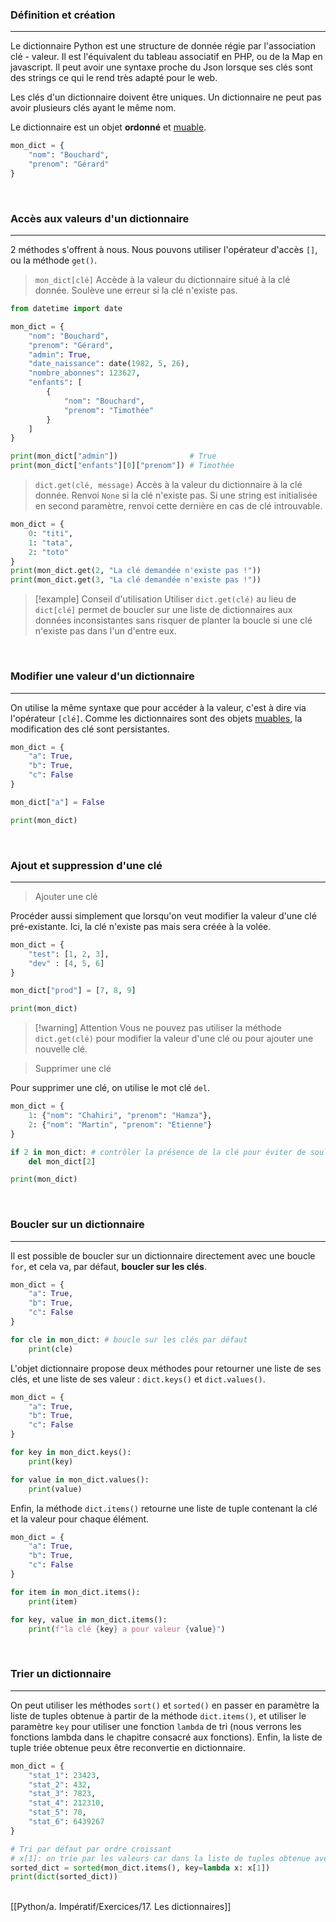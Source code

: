 ### Définition et création
---

Le dictionnaire Python est une structure de donnée régie par l'association clé - valeur. Il est l'équivalent du tableau associatif en PHP, ou de la Map en javascript. Il peut avoir une syntaxe proche du Json lorsque ses clés sont des strings ce qui le rend très adapté pour le web.

Les clés d'un dictionnaire doivent être uniques. Un dictionnaire ne peut pas avoir plusieurs clés ayant le même nom.

Le dictionnaire est un objet **ordonné** et [muable](14.%20Les%20objets%20muables%20et%20immuables.md#Les%20objets%20muables).

```python
mon_dict = {
	"nom": "Bouchard",
	"prenom": "Gérard"
}
```

<br>

### Accès aux valeurs d'un dictionnaire
---

2 méthodes s'offrent à nous. Nous pouvons utiliser l'opérateur d'accès `[]`, ou la méthode `get()`.

> `mon_dict[clé]`  Accède à la valeur du dictionnaire situé à la clé donnée. Soulève une erreur si la clé n'existe pas.
```python
from datetime import date

mon_dict = {
	"nom": "Bouchard",
	"prenom": "Gérard",
	"admin": True,
	"date_naissance": date(1982, 5, 26),
	"nombre_abonnes": 123627,
	"enfants": [
		{
			"nom": "Bouchard",
			"prenom": "Timothée"
		}
	]
}

print(mon_dict["admin"])                # True
print(mon_dict["enfants"][0]["prenom"]) # Timothée
```

> `dict.get(clé, message)` Accès à la valeur du dictionnaire à la clé donnée. Renvoi `None` si la clé n'existe pas. Si une string est initialisée en second paramètre, renvoi cette dernière en cas de clé introuvable.
```python
mon_dict = {
	0: "titi",
	1: "tata",
	2: "toto"
}
print(mon_dict.get(2, "La clé demandée n'existe pas !")) 
print(mon_dict.get(3, "La clé demandée n'existe pas !"))
```


> [!example] Conseil d'utilisation
> Utiliser `dict.get(clé)` au lieu de `dict[clé]` permet de boucler sur une liste de dictionnaires aux données inconsistantes sans risquer de planter la boucle si une clé n'existe pas dans l'un d'entre eux.

<br>

### Modifier une valeur d'un dictionnaire
---

On utilise la même syntaxe que pour accéder à la valeur, c'est à dire via l'opérateur `[clé]`. Comme les dictionnaires sont des objets [muables](14.%20Les%20objets%20muables%20et%20immuables.md#Les%20objets%20muables), la modification des clé sont persistantes.

```python
mon_dict = {
	"a": True,
	"b": True,
	"c": False
}

mon_dict["a"] = False

print(mon_dict)
```

<br>

### Ajout et suppression d'une clé
---

> Ajouter une clé

Procéder aussi simplement que lorsqu'on veut modifier la valeur d'une clé pré-existante. Ici, la clé n'existe pas mais sera créée à la volée.

```python
mon_dict = {
	"test": [1, 2, 3],
	"dev" : [4, 5, 6]
}

mon_dict["prod"] = [7, 8, 9]

print(mon_dict)
```


> [!warning] Attention
> Vous ne pouvez pas utiliser la méthode `dict.get(clé)` pour modifier la valeur d'une clé ou pour ajouter une nouvelle clé.


> Supprimer une clé

Pour supprimer une clé, on utilise le mot clé `del`.

```python
mon_dict = {
	1: {"nom": "Chahiri", "prenom": "Hamza"},
	2: {"nom": "Martin", "prenom": "Etienne"}
}

if 2 in mon_dict: # contrôler la présence de la clé pour éviter de soulever une erreur 
	del mon_dict[2]

print(mon_dict)
```

<br>

### Boucler sur un dictionnaire
---

Il est possible de boucler sur un dictionnaire directement avec une boucle `for`, et cela va, par défaut, **boucler sur les clés**.

```python
mon_dict = {
	"a": True,
	"b": True,
	"c": False
}

for cle in mon_dict: # boucle sur les clés par défaut
	print(cle)
```

L'objet dictionnaire propose deux méthodes pour retourner une liste de ses clés, et une liste de ses valeur : `dict.keys()` et `dict.values()`.

```python
mon_dict = {
	"a": True,
	"b": True,
	"c": False
}

for key in mon_dict.keys():
	print(key)

for value in mon_dict.values():
	print(value)
```

Enfin, la méthode `dict.items()` retourne une liste de tuple contenant la clé et la valeur pour chaque élément.

```python
mon_dict = {
	"a": True,
	"b": True,
	"c": False
}

for item in mon_dict.items():
	print(item)

for key, value in mon_dict.items():
	print(f"la clé {key} a pour valeur {value}")
```

<br>

### Trier un dictionnaire
---

On peut utiliser les méthodes `sort()` et `sorted()` en passer en paramètre la liste de tuples obtenue  à partir de la méthode `dict.items()`, et utiliser le paramètre `key` pour utiliser une fonction `lambda` de tri (nous verrons les fonctions lambda dans le chapitre consacré aux fonctions). Enfin, la liste de tuple triée obtenue peux être reconvertie en dictionnaire.

```python
mon_dict = {
	"stat_1": 23423,
	"stat_2": 432,
	"stat_3": 7823,
	"stat_4": 212310,
	"stat_5": 70,
	"stat_6": 6439267
}

# Tri par défaut par ordre croissant
# x[1]: on trie par les valeurs car dans la liste de tuples obtenue avec dict.items(), les valeur sont à l'indice 1 de chaque tuple
sorted_dict = sorted(mon_dict.items(), key=lambda x: x[1])
print(dict(sorted_dict))
```

<br>
[[Python/a. Impératif/Exercices/17. Les dictionnaires]]
